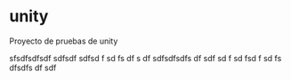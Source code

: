 unity
=====

Proyecto de pruebas de unity

sfsdfsdfsdf
sdfsdf
sdfsd
f
sd
fs
df
s
df
sdfsdfsdfs
df
sdf
sd
f
sd
fsd
f
sd
fs
dfsdfs
df
sdf
